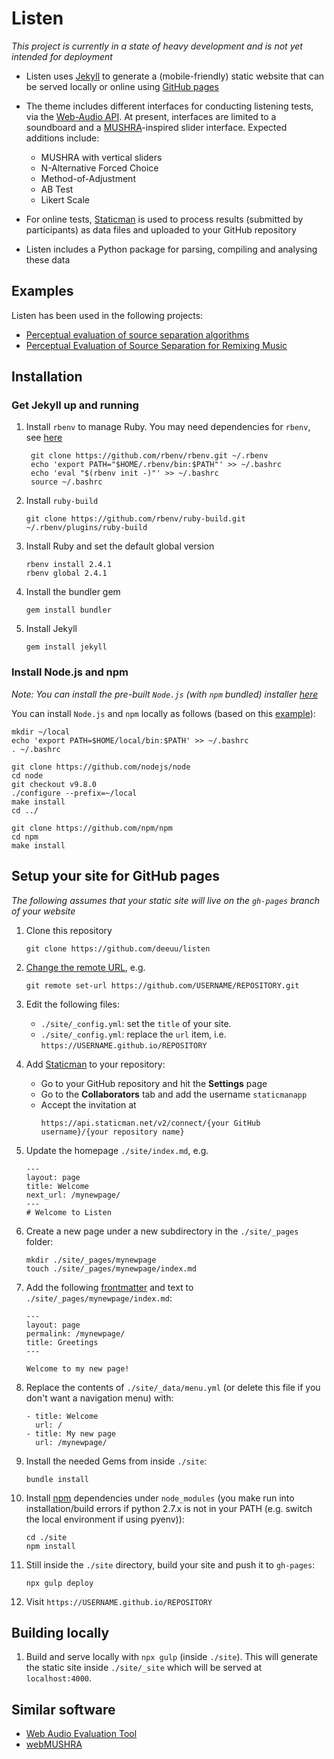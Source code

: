 # Listen

*This project is currently in a state of heavy development and is not yet
intended for deployment*

- Listen uses [Jekyll](https://jekyllrb.com/) to generate a (mobile-friendly)
static website that can be served locally or online using [GitHub pages](https://pages.github.com/)

- The theme includes different interfaces for conducting listening tests, via the [Web-Audio
API](https://developer.mozilla.org/en-US/docs/Web/API/Web_Audio_API). At
present, interfaces are limited to a soundboard and a
[MUSHRA](https://en.wikipedia.org/wiki/MUSHRA)-inspired slider interface.
Expected additions include:

    - MUSHRA with vertical sliders
    - N-Alternative Forced Choice
    - Method-of-Adjustment
    - AB Test
    - Likert Scale

- For online tests, [Staticman](https://github.com/eduardoboucas/staticman) is
  used to process results (submitted by participants) as data files and
  uploaded to your GitHub repository

- Listen includes a Python package for parsing, compiling and analysing these data

## Examples

Listen has been used in the following projects:

- [Perceptual evaluation of source separation algorithms](https://cvssp.github.io/perceptual-study-source-separation/)
- [Perceptual Evaluation of Source Separation for Remixing Music](https://hagenw.github.io/2017/evaluation_of_source_separation_for_remixing/)

## Installation

### Get Jekyll up and running

1. Install `rbenv` to manage Ruby. You may need dependencies for `rbenv`, see
   [here](https://www.digitalocean.com/community/tutorials/how-to-install-ruby-on-rails-with-rbenv-on-ubuntu-16-04)
   ```
    git clone https://github.com/rbenv/rbenv.git ~/.rbenv
    echo 'export PATH="$HOME/.rbenv/bin:$PATH"' >> ~/.bashrc
    echo 'eval "$(rbenv init -)"' >> ~/.bashrc
    source ~/.bashrc
    ```

2. Install `ruby-build`
    ```
    git clone https://github.com/rbenv/ruby-build.git ~/.rbenv/plugins/ruby-build
    ```

3. Install Ruby and set the default global version
    ```
    rbenv install 2.4.1
    rbenv global 2.4.1
    ```

4. Install the bundler gem
    ```
    gem install bundler
    ```

5. Install Jekyll
    ```
    gem install jekyll
    ```

### Install Node.js and npm

*Note: You can install the pre-built `Node.js` (with `npm` bundled) installer
[here](https://nodejs.org/en/download/)*

You can install `Node.js` and `npm` locally as follows (based on this
[example](https://gist.github.com/isaacs/579814)):

```
mkdir ~/local
echo 'export PATH=$HOME/local/bin:$PATH' >> ~/.bashrc
. ~/.bashrc

git clone https://github.com/nodejs/node
cd node
git checkout v9.8.0
./configure --prefix=~/local
make install
cd ../

git clone https://github.com/npm/npm
cd npm
make install 
```

## Setup your site for GitHub pages

*The following assumes that your static site will live on the `gh-pages` branch
of your website*

1. Clone this repository
    ```
    git clone https://github.com/deeuu/listen
    ```

2. [Change the remote URL](https://help.github.com/articles/changing-a-remote-s-url/), e.g.
    ```
    git remote set-url https://github.com/USERNAME/REPOSITORY.git
    ```

3. Edit the following files:
    - `./site/_config.yml`: set the `title` of your site.
    - `./site/_config.yml`: replace the `url` item, i.e. `https://USERNAME.github.io/REPOSITORY`

4. Add [Staticman](https://staticman.net/docs/) to your repository:
    - Go to your GitHub repository and hit the **Settings** page
    - Go to the **Collaborators** tab and add the username `staticmanapp`
    - Accept the invitation at
        ```
        https://api.staticman.net/v2/connect/{your GitHub username}/{your repository name}
        ```
5. Update the homepage `./site/index.md`, e.g.
    ```
    ---
    layout: page
    title: Welcome
    next_url: /mynewpage/
    ---
    # Welcome to Listen
    ```

6. Create a new page under a new subdirectory in the `./site/_pages` folder:
    ```
    mkdir ./site/_pages/mynewpage
    touch ./site/_pages/mynewpage/index.md
    ```

7. Add the following [frontmatter](https://jekyllrb.com/docs/frontmatter/) and
   text to `./site/_pages/mynewpage/index.md`:
    ```
    ---
    layout: page
    permalink: /mynewpage/
    title: Greetings
    ---

    Welcome to my new page!
    ```

7. Replace the contents of `./site/_data/menu.yml` (or delete this file if you
   don't want a navigation menu) with:

    ```
    - title: Welcome
      url: /
    - title: My new page
      url: /mynewpage/
    ```
8. Install the needed Gems from inside `./site`:
    ```
    bundle install
    ```

9. Install [npm](https://docs.npmjs.com/cli/install) dependencies under
   `node_modules` (you make run into installation/build errors if python 2.7.x is
   not in your PATH (e.g. switch the local environment if using pyenv)):
    ```
    cd ./site
    npm install
    ```

10. Still inside the `./site` directory, build your site and push it to
   `gh-pages`:
    ```
    npx gulp deploy
    ```

11. Visit `https://USERNAME.github.io/REPOSITORY`

## Building locally

1. Build and serve locally with `npx gulp` (inside `./site`). This will
   generate the static site inside `./site/_site` which will be served at
   `localhost:4000`.

## Similar software

- [Web Audio Evaluation Tool](https://github.com/BrechtDeMan/WebAudioEvaluationTool)
- [webMUSHRA](https://github.com/audiolabs/webMUSHRA)
